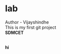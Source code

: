 # lab
Author - Vijayshindhe
<br>This is my first git project </br>
<strong>SDMCET
<title>my college</title>
<br>hi</br>


